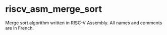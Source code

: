 # riscv_asm_merge_sort

Merge sort algorithm written in RISC-V Assembly.
All names and comments are in French.
